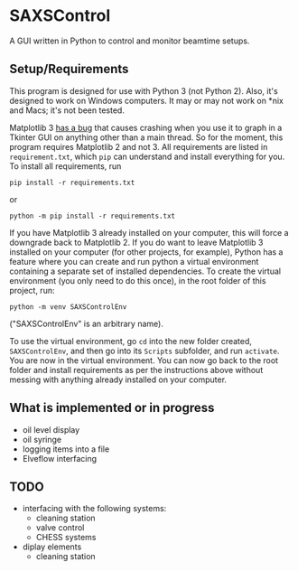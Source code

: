 # SAXSControl

A GUI written in Python to control and monitor beamtime setups.

## Setup/Requirements

This program is designed for use with Python 3 (not Python 2). Also, it's designed to work on Windows computers. It may or may not work on \*nix and Macs; it's not been tested.

Matplotlib 3 [has a bug](https://github.com/matplotlib/matplotlib/issues/13293) that causes crashing when you use it to graph in a Tkinter GUI on anything other than a main thread. So for the moment, this program requires Matplotlib 2 and not 3. All requirements are listed in `requirement.txt`, which `pip` can understand and install everything for you. To install all requirements, run

    pip install -r requirements.txt

or

    python -m pip install -r requirements.txt

If you have Matplotlib 3 already installed on your computer, this will force a downgrade back to Matplotlib 2. If you do want to leave Matplotlib 3 installed on your computer (for other projects, for example), Python has a feature where you can create and run python a virtual environment containing a separate set of installed dependencies. To create the virtual environment (you only need to do this once), in the root folder of this project, run:

    python -m venv SAXSControlEnv

("SAXSControlEnv" is an arbitrary name).

To use the virtual environment, go `cd` into the new folder created, `SAXSControlEnv`, and then go into its `Scripts` subfolder, and run `activate`. You are now in the virtual environment. You can now go back to the root folder and install requirements as per the instructions above without messing with anything already installed on your computer.

## What is implemented or in progress

- oil level display
- oil syringe
- logging items into a file
- Elveflow interfacing

## TODO

- interfacing with the following systems:
  - cleaning station
  - valve control
  - CHESS systems
- diplay elements
  - cleaning station
